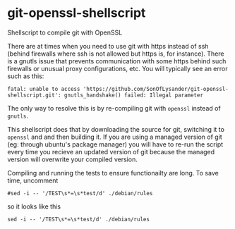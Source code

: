 # git-openssl-shellscript
Shellscript to compile git with OpenSSL

There are at times when you need to use git with https instead of ssh (behind firewalls where ssh is not allowed but https is, for instance). There is a gnutls issue that prevents communication with some https behind such firewalls or unusual proxy configurations, etc. You will typically see an error such as this:
```
fatal: unable to access 'https://github.com/SonOfLysander/git-openssl-shellscript.git': gnutls_handshake() failed: Illegal parameter
```
The only way to resolve this is by re-compiling git with `openssl` instead of `gnutls`.

This shellscript does that by downloading the source for git, switching it to `openssl` and and then building it. If you are using a managed version of git (eg: through ubuntu's package manager) you will have to re-run the script every time you recieve an updated version of git because the managed version will overwrite your compiled version.

Compiling and running the tests to ensure functionailty are long. To save time, uncomment
```
#sed -i -- '/TEST\s*=\s*test/d' ./debian/rules
```
so it looks like this
```
sed -i -- '/TEST\s*=\s*test/d' ./debian/rules
```
